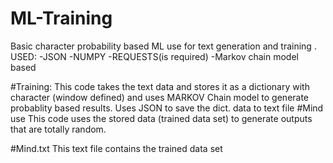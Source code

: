 # ML-Training
Basic character probability based ML use for text generation and training .
USED:
-JSON
-NUMPY
-REQUESTS(is required)
-Markov chain model based

#Training:
This code takes the text data and stores it as a dictionary with character (window defined) and uses MARKOV Chain model to generate probablity based results.
Uses JSON to save the dict. data to text file
#Mind use
This code uses the stored data (trained data set) to generate outputs that are totally random.

#Mind.txt
This text file contains the trained data set
